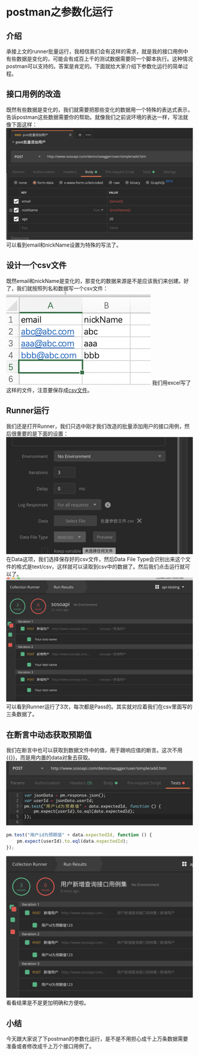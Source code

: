 # postman之参数化运行
## 介绍
承接上文的runner批量运行，我相信我们会有这样的需求，就是我的接口用例中有些数据是变化的，可能会有成百上千的测试数据需要同一个脚本执行。这种情况postman可以支持的。答案是肯定的。下面就给大家介绍下参数化运行的简单过程。
## 接口用例的改造
既然有些数据是变化的，我们就需要把那些变化的数据用一个特殊的表达式表示，告诉postman这些数据需要你的帮助。就像我们之前说环境的表达一样，写法就像下面这样：
![写法](screenshot/2020-03-02-16-41-11.png)
可以看到email和nickName设置为特殊的写法了。
## 设计一个csv文件
既然email和nickName是变化的，那变化的数据来源是不是应该我们来创建。好了，我们就按照列名和数据写一个csv文件：
![csv文件](screenshot/2020-03-02-16-41-41.png)
我们用excel写了这样的文件，注意要保存成[csv文件](user-data.csv)。
## Runner运行
我们还是打开Runner，我们只选中刚才我们改造的批量添加用户的接口用例，然后很重要的是下面的设置：
![设置](screenshot/2020-03-02-16-42-17.png)
在Data这项，我们选择保存好的csv文件，然后Data File Type会识别出来这个文件的格式是text/csv，这样就可以读取到csv中的数据了。然后我们点击运行就可以了。
![运行](screenshot/2020-03-02-16-43-16.png)
可以看到Runner运行了3次，每次都是Pass的。其实就对应着我们在csv里面写的三条数据了。
## 在断言中动态获取预期值
我们在断言中也可以获取到数据文件中的值，用于跟响应值的断言。这次不用{{}}，而是用内置的data对象去获取。
![获取到数据文件中的值](screenshot/2020-03-02-17-20-56.png)
```js
pm.test("用户id为预期值" + data.expectedId, function () {
    pm.expect(userId).to.eql(data.expectedId);
});
```
![运行结果](screenshot/2020-03-02-17-22-06.png)
看看结果是不是更加明确和方便啦。
## 小结
今天跟大家说了下postman的参数化运行，是不是不用担心成千上万条数据需要准备或者修改成千上万个接口用例了。